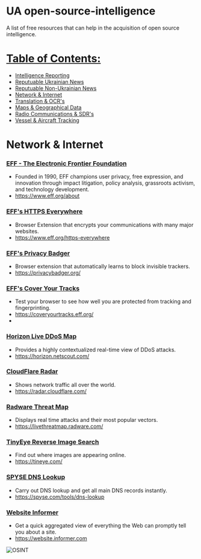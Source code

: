# UA open-source-intelligence
A list of free resources that can help in the acquisition of open source intelligence.

# [Table of Contents:](/README.md)
* [Intelligence Reporting](/README.md)
* [Reputuable Ukrainian News](/reputable-ukrainian-news.md)
* [Reputuable Non-Ukrainian News](/reputable-non-ukrainian-news.md)
* [Network & Internet](/network-internet.md)
* [Translation & OCR's](/translation-ocr.md)
* [Maps & Geographical Data](/maps-geographical-data.md)
* [Radio Communications & SDR's](/radio-communications.md)
* [Vessel & Aircraft Tracking](/vessel-aircraft-tracking.md)

# Network & Internet

### [EFF - The Electronic Frontier Foundation](https://www.eff.org/about)
* Founded in 1990, EFF champions user privacy, free expression, and innovation through impact litigation, policy analysis, grassroots activism, and technology development.
* https://www.eff.org/about

### [EFF's HTTPS Everywhere](https://www.eff.org/https-everywhere)
* Browser Extension that encrypts your communications with many major websites.
* https://www.eff.org/https-everywhere

### [EFF's Privacy Badger](https://privacybadger.org/)
* Browser extension that automatically learns to block invisible trackers.
* https://privacybadger.org/

### [EFF's Cover Your Tracks](https://coveryourtracks.eff.org/)
* Test your browser to see how well you are protected from tracking and fingerprinting.
* https://coveryourtracks.eff.org/
* 
### [Horizon Live DDoS Map](https://horizon.netscout.com/)
* Provides a highly contextualized real-time view of DDoS attacks.
* https://horizon.netscout.com/

### [CloudFlare Radar](https://radar.cloudflare.com/)
* Shows network traffic all over the world.
* https://radar.cloudflare.com/

### [Radware Threat Map](https://livethreatmap.radware.com/)
* Displays real time attacks and their most popular vectors.
* https://livethreatmap.radware.com/

### [TinyEye Reverse Image Search](https://tineye.com/)
* Find out where images are appearing online.
* https://tineye.com/

### [SPYSE DNS Lookup](https://spyse.com/tools/dns-lookup)
* Carry out DNS lookup and get all main DNS records instantly.
* https://spyse.com/tools/dns-lookup

### [Website Informer](https://website.informer.com/)
* Get a quick aggregated view of everything the Web can promptly tell you about a site.
* https://website.informer.com

![OSINT](https://raw.githubusercontent.com/jaybitdesign/open-source-intelligence/main/osint.png)
